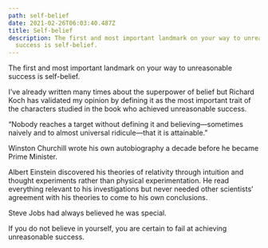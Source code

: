 ```yaml
---
path: self-belief
date: 2021-02-26T06:03:40.487Z
title: Self-belief
description: The first and most important landmark on your way to unreasonable
  success is self-belief.
---
```

The first and most important landmark on your way to unreasonable success is self-belief.

I’ve already written many times about the superpower of belief but Richard Koch has validated my opinion by defining it as the most important trait of the characters studied in the book who achieved unreasonable success.

“Nobody reaches a target without defining it and believing—sometimes naively and to almost universal ridicule—that it is attainable.”

Winston Churchill wrote his own autobiography a decade before he became Prime Minister.

Albert Einstein discovered his theories of relativity through intuition and thought experiments rather than physical experimentation. He read everything relevant to his investigations but never needed other scientists’ agreement with his theories to come to his own conclusions.

Steve Jobs had always believed he was special.

If you do not believe in yourself, you are certain to fail at achieving unreasonable success.